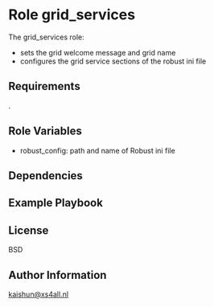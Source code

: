 Role grid_services
==================

The grid_services role:
- sets the grid welcome message and grid name
- configures the grid service sections of the robust ini file

Requirements
------------

.

Role Variables
--------------
- robust_config: path and name of Robust ini file


Dependencies
------------



Example Playbook
----------------



License
-------

BSD

Author Information
------------------

kaishun@xs4all.nl
